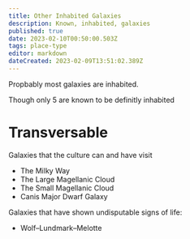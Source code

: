 ```yaml
---
title: Other Inhabited Galaxies
description: Known, inhabited, galaxies
published: true
date: 2023-02-10T00:50:00.503Z
tags: place-type
editor: markdown
dateCreated: 2023-02-09T13:51:02.389Z
---
```


Propbably most galaxies are inhabited.

Though only 5 are known to be definitly inhabited

# Transversable
Galaxies that the culture can and have visit
- The Milky Way
- The Large Magellanic Cloud 
- The Small Magellanic Cloud 
- Canis Major Dwarf Galaxy 

Galaxies that have shown undisputable signs of life:
- Wolf–Lundmark–Melotte